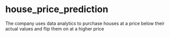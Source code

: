# house_price_prediction
The company uses data analytics to purchase houses at a price below their actual values and flip them on at a higher price
